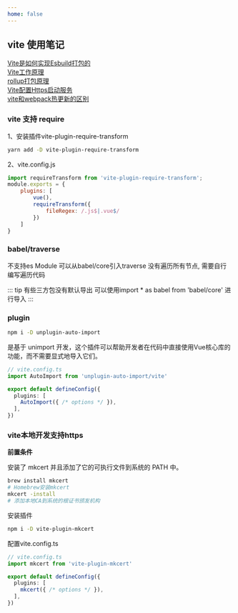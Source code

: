 ```yaml
---
home: false
---
```


## vite 使用笔记

[Vite是如何实现Esbuild打包的](https://segmentfault.com/a/1190000043980887)  
[Vite工作原理](https://juejin.cn/post/7350936959059722280?utm_source=gold_browser_extension)  
[rollup打包原理](https://www.baidu.com/link?url=qSPsxiW5_Rboe-4tNN26ObiF8LoQFgnyDX8zMl7HZHYClDlr1eq37JL-4hpDSab5WUqwB7iqfo8Y4VnKAtXBla&wd=&eqid=d2f2c99500896c100000000565e43fbb)  
[Vite配置Https启动服务](https://blog.csdn.net/weixin_44786530/article/details/135893697)  
[vite和webpack热更新的区别](https://juejin.cn/post/7338042858702618678?utm_source=gold_browser_extension#heading-14) 

### vite 支持 require

1、安装插件vite-plugin-require-transform
``` bash
yarn add -D vite-plugin-require-transform
```

2、vite.config.js
``` js
import requireTransform from 'vite-plugin-require-transform';
module.exports = {
    plugins: [
        vue(),
        requireTransform({
            fileRegex: /.js$|.vue$/
        })
    ]
}
```

### babel/traverse 
不支持es Module 可以从babel/core引入traverse
没有遍历所有节点, 需要自行编写遍历代码

::: tip
有些三方包没有默认导出 可以使用import * as babel from 'babel/core' 进行导入
:::

### plugin

``` bash
npm i -D unplugin-auto-import
```
是基于 unimport 开发，这个插件可以帮助开发者在代码中直接使用Vue核心库的功能，而不需要显式地导入它们。
``` ts
// vite.config.ts
import AutoImport from 'unplugin-auto-import/vite'

export default defineConfig({
  plugins: [
    AutoImport({ /* options */ }),
  ],
})
```
### vite本地开发支持https

**前置条件** 

安装了 mkcert 并且添加了它的可执行文件到系统的 PATH 中。

``` bash
brew install mkcert
# Homebrew安装mkcert
mkcert -install
# 添加本地CA到系统的根证书颁发机构
```

安装插件
``` bash
npm i -D vite-plugin-mkcert
```
配置vite.config.ts
``` ts
// vite.config.ts
import mkcert from 'vite-plugin-mkcert'

export default defineConfig({
  plugins: [
    mkcert({ /* options */ }),
  ],
})
```
